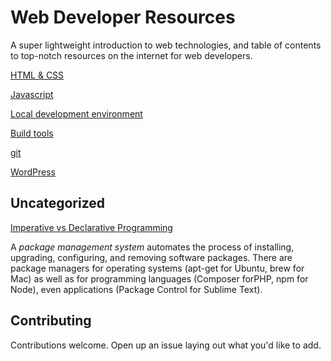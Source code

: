 Web Developer Resources
=

A super lightweight introduction to web technologies, and table of contents to top-notch
resources on the internet for web developers.

[HTML & CSS](html-and-css.md)

[Javascript](javascript.md)

[Local development environment](local-development-environment.md)

[Build tools](build-tools.md)

[git](git.md)

[WordPress](wordpress.md)

## Uncategorized

[Imperative vs Declarative Programming](http://latentflip.com/imperative-vs-declarative/)

A *package management system* automates the process of installing, upgrading, configuring,
and removing software packages. There are package managers for operating systems (apt-get
for Ubuntu, brew for Mac) as well as for programming languages (Composer forPHP, npm for Node),
even applications (Package Control for Sublime Text).

## Contributing

Contributions welcome. Open up an issue laying out what you'd like to add.
